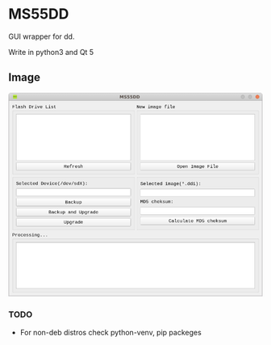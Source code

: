 # MS55DD

GUI wrapper for dd. 

Write in python3 and Qt 5

## Image

![Example](https://github.com/SeverinUral/MS55DD/blob/master/example.png)

### TODO
* For non-deb distros check python-venv, pip packeges
